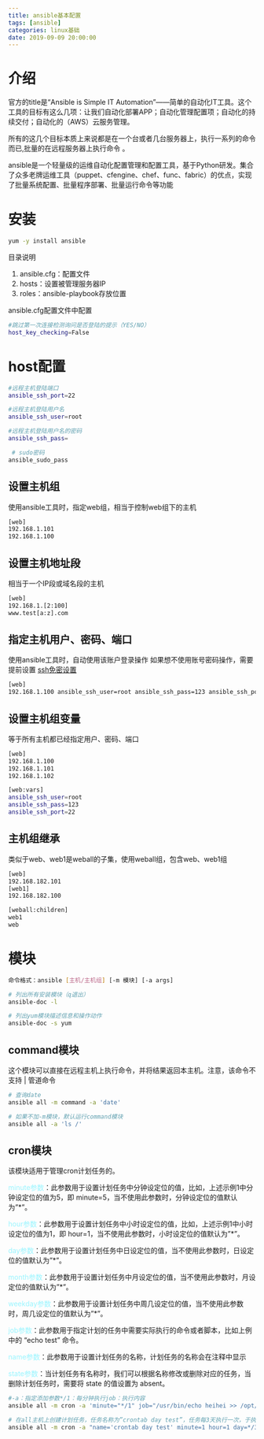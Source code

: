 ```yaml
---
title: ansible基本配置
tags: [ansible]
categories: linux基础
date: 2019-09-09 20:00:00
---
```



# 介绍
官方的title是“Ansible is Simple IT Automation”——简单的自动化IT工具。这个工具的目标有这么几项：让我们自动化部署APP；自动化管理配置项；自动化的持续交付；自动化的（AWS）云服务管理。

所有的这几个目标本质上来说都是在一个台或者几台服务器上，执行一系列的命令而已,批量的在远程服务器上执行命令 。

ansible是一个轻量级的运维自动化配置管理和配置工具，基于Python研发。集合了众多老牌运维工具（puppet、cfengine、chef、func、fabric）的优点，实现了批量系统配置、批量程序部署、批量运行命令等功能

# 安装

``` bash
yum -y install ansible
```
目录说明

 1. ansible.cfg：配置文件
 2. hosts：设置被管理服务器IP
 3. roles：ansible-playbook存放位置

ansible.cfg配置文件中配置
``` bash
#跳过第一次连接检测询问是否登陆的提示（YES/NO）
host_key_checking=False       
```

# host配置

``` bash
#远程主机登陆端口
ansible_ssh_port=22

#远程主机登陆用户名
ansible_ssh_user=root

#远程主机登陆用户名的密码
ansible_ssh_pass=

 # sudo密码
ansible_sudo_pass
```
## 设置主机组
使用ansible工具时，指定web组，相当于控制web组下的主机
``` bash
[web]
192.168.1.101
192.168.1.100
```
## 设置主机地址段
相当于一个IP段或域名段的主机
``` bash
[web]
192.168.1.[2:100]
www.test[a:z].com
```
## 指定主机用户、密码、端口
使用ansible工具时，自动使用该账户登录操作
如果想不使用账号密码操作，需要提前设置 [ssh免密设置](https://hxqxiaoqi.gitee.io/2019/06/04/linux%20ssh%E5%85%8D%E5%AF%86%E7%99%BB%E5%BD%95%E8%AE%BE%E7%BD%AE/)
``` bash
[web]
192.168.1.100 ansible_ssh_user=root ansible_ssh_pass=123 ansible_ssh_port=22
```

## 设置主机组变量
等于所有主机都已经指定用户、密码、端口

``` bash
[web]
192.168.1.100
192.168.1.101
192.168.1.102

[web:vars]
ansible_ssh_user=root 
ansible_ssh_pass=123 
ansible_ssh_port=22
```

## 主机组继承
类似于web、web1是weball的子集，使用weball组，包含web、web1组
``` bash
[web]
192.168.182.101
[web1]
192.168.182.100

[weball:children]
web1
web
```

# 模块

``` bash
命令格式：ansible [主机/主机组] [-m 模块] [-a args]

# 列出所有安装模块（q退出）
ansible-doc -l 

# 列出yum模块描述信息和操作动作
ansible-doc -s yum 

```


## command模块
这个模块可以直接在远程主机上执行命令，并将结果返回本主机。注意，该命令不支持 | 管道命令

``` bash
# 查询date
ansible all -m command -a 'date' 

# 如果不加-m模块，默认运行command模块
ansible all -a 'ls /' 
```

## cron模块
该模块适用于管理cron计划任务的。

<font color='98F5FF'>minute参数</font>：此参数用于设置计划任务中分钟设定位的值，比如，上述示例1中分钟设定位的值为5，即 minute=5，当不使用此参数时，分钟设定位的值默认为”*”。

<font color='98F5FF'>hour参数</font>：此参数用于设置计划任务中小时设定位的值，比如，上述示例1中小时设定位的值为1，即 hour=1，当不使用此参数时，小时设定位的值默认为”*”。

<font color='98F5FF'>day参数</font>：此参数用于设置计划任务中日设定位的值，当不使用此参数时，日设定位的值默认为”*”。

<font color='98F5FF'>month参数</font>：此参数用于设置计划任务中月设定位的值，当不使用此参数时，月设定位的值默认为”*”。

<font color='98F5FF'>weekday参数</font>：此参数用于设置计划任务中周几设定位的值，当不使用此参数时，周几设定位的值默认为”*”。

<font color='98F5FF'>job参数</font>：此参数用于指定计划的任务中需要实际执行的命令或者脚本，比如上例中的 “echo test” 命令。

<font color='98F5FF'>name参数</font>：此参数用于设置计划任务的名称，计划任务的名称会在注释中显示

<font color='98F5FF'>state参数</font>：当计划任务有名称时，我们可以根据名称修改或删除对应的任务，当删除计划任务时，需要将 state 的值设置为 absent。

``` bash
#-a：指定添加参数*/1：每分钟执行job：执行内容      
ansible all -m cron -a 'minute="*/1" job="/usr/bin/echo heihei >> /opt/test.txt" name="test cron"'   

# 在all主机上创建计划任务，任务名称为”crontab day test”，任务每3天执行一次，于执行当天的1点1分开始执行，任务内容为输出 test 字符。
ansible all -m cron -a "name='crontab day test' minute=1 hour=1 day=*/3 job='echo test'
```

